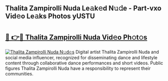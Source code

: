 ## Thalita Zampirolli Nuda Le𝚊k𝚎d N𝚞𝚍e - Part-vxo Vid𝚎o Le𝚊ks Photos yUSTU

# <h2><a href="http://fbeuf8.evod.top/?m=Thalita+Zampirolli+Nuda">🔗 👉🔴 Thalita Zampirolli Nuda Vid𝚎o Ph𝚘t𝚘s</a></h2>

[![Thalita Zampirolli Nuda N𝚞d𝚎s](https://i.imgur.com/8V9OHl7.gif)](http://fbeuf8.evod.top/?m=Thalita+Zampirolli+Nuda)
Digital artist Thalita Zampirolli Nuda and social media influencer, recognized for disseminating dance and lifestyle content through collaborative dance performances and short videos. Public figures Thalita Zampirolli Nuda have a responsibility to represent their communities. 
